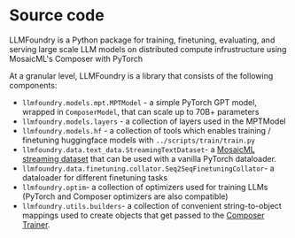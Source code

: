 
# Source code

LLMFoundry is a Python package for training, finetuning, evaluating, and serving large scale LLM models on distributed compute infrustructure using MosaicML's Composer with PyTorch

At a granular level, LLMFoundry is a library that consists of the following components:

* `llmfoundry.models.mpt.MPTModel` - a simple PyTorch GPT model, wrapped in `ComposerModel`, that can scale up to 70B+ parameters
* `llmfoundry.models.layers` - a collection of layers used in the MPTModel
* `llmfoundry.models.hf` - a collection of tools which enables training / finetuning huggingface models with `../scripts/train/train.py`
* `llmfoundry.data.text_data.StreamingTextDataset`- a [MosaicML streaming dataset](https://streaming.docs.mosaicml.com/en/stable/) that can be used with a vanilla PyTorch dataloader.
* `llmfoundry.data.finetuning.collator.Seq2SeqFinetuningCollator`- a dataloader for different finetuning tasks
* `llmfoundry.optim`- a collection of optimizers used for training LLMs (PyTorch and Composer optimizers are also compatible)
* `llmfoundry.utils.builders`- a collection of convenient string-to-object mappings used to create objects that get passed to the [Composer Trainer](https://docs.mosaicml.com/projects/composer/en/stable/api_reference/generated/composer.Trainer.html).

